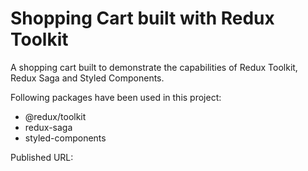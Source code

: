 # Shopping Cart built with Redux Toolkit

A shopping cart built to demonstrate the capabilities of Redux Toolkit, Redux Saga and Styled Components.

Following packages have been used in this project:

* @redux/toolkit
* redux-saga
* styled-components

Published URL: 


